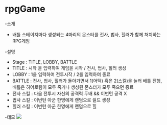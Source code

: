 # rpgGame
-소개
* 배틀 스테이지마다 생성되는 4마리의 몬스터를 전사, 법사, 힐러가 함께 처치하는 RPG게임
   
-설명
* Stage : TITLE, LOBBY, BATTLE
* TITLE : 시작 을 입력하여 게임을 시작 /  전사, 법사, 힐러 생성
* LOBBY : 1을 입력하여 전투시작 / 2를 입력하여 종료
* BATTLE : 전사, 법사, 힐러가 돌아가면서 1(어택) 혹은 2(스킬)을 눌러 배틀 진행, 배틀은 히어로팀이 모두 죽거나 생성된 몬스터가 모두 죽으면 종료
* 전사 스킬 : 다음 전투시 자신의 공격력 두배 && 이번턴 공격 X
* 법사 스킬 : 이번턴 아군 한명에게 랜덤으로 쉴드 생성
* 힐러 스킬 : 이번턴 아군 한명에게 랜덤으로 힐

-데모
![](https://github.com/lesykim/rpgGame/blob/main/RPG/images/%EC%8B%9C%ED%80%80%EC%8A%A4-01.gif)
